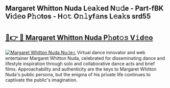 ## Margaret Whitton Nuda L𝚎a𝚔ed N𝚞𝚍e - Part-fBK Vi𝚍𝚎o P𝚑𝚘tos - H𝚘𝚝 O𝚗𝚕yf𝚊ns L𝚎a𝚔s srd55

# <h2><a href="http://kf81x8n.oniu.top/?m=Margaret+Whitton+Nuda">🔗👉 🔴 Margaret Whitton Nuda P𝚑ot𝚘𝚜 V𝚒d𝚎o</a></h2>

[![Margaret Whitton Nuda Nu𝚍e𝚜](https://i.imgur.com/0qMVB7G.gif)](http://kf81x8n.oniu.top/?m=Margaret+Whitton+Nuda)
Virtual dance innovator and web entertainer Margaret Whitton Nuda, celebrated for disseminating dance and lifestyle inspiration through solo and collaborative dance acts and brief films. Approachability and authenticity are the keys to Margaret Whitton Nuda's public persona, but the enigma of his private life continues to captivate the public's imagination.  

